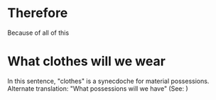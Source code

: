 
# Therefore
Because of all of this

# What clothes will we wear
In this sentence, "clothes" is a synecdoche for material possessions. Alternate translation: "What possessions will we have"  (See: )